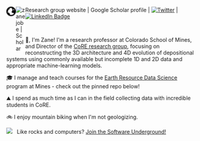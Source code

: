 [<img align="left" alt="core.mines.edu" width="25px" src="https://raw.githubusercontent.com/iconic/open-iconic/master/svg/globe.svg" />](https://core.mines.edu) Research group website 
| 
[<img align="left" alt="zanejobe | Scholar" width="25px" src="https://camo.githubusercontent.com/80c1726d97a306a48189cb105cb4c0667d5adf140dc35daf05713873170b20ff/687474703a2f2f7777772e736f66746c61622e6e7475612e67722f7e6e69636b69652f696d616765732f6c6f676f2f676f6f676c652d7363686f6c61722e706e67" style="background-color:white"/>](https://scholar.google.com/citations?user=58dKXjAAAAAJ&hl=en) Google Scholar profile
| 
[![Twitter](https://img.shields.io/twitter/url/https/twitter.com/zanejobe.svg?style=social&label=Follow%20%40zanejobe)](https://twitter.com/cloudposse)
| 
[![LinkedIn Badge](https://img.shields.io/badge/LinkedIn-Profile-informational?style=flat&logo=linkedin&logoColor=white&color=0D76A8)](https://www.linkedin.com/in/zane-jobe/)

<br />

:wave:, I'm Zane! I'm a research professor at Colorado School of Mines, and Director of the [CoRE research group](https://core.mines.edu), focusing on reconstructing the 3D architecture and 4D evolution of depositional systems using commonly available but incomplete 1D and 2D data and appropriate machine-learning models. 

:mortar_board: I manage and teach courses for the [Earth Resource Data Science](https://online.mines.edu/earth-resources-online/) program at Mines - check out the pinned repo below!

:mountain: I spend as much time as I can in the field collecting data with incredible students in CoRE.

:bike: I enjoy mountain biking when I'm not geologizing.

<img src="https://pbs.twimg.com/profile_images/834827464257986561/Fc_gr7Pk_400x400.jpg" width=20px /> &nbsp; Like rocks and computers? [Join the Software Underground!](https://softwareunderground.org/slack)

<!--
<a href="https://github.com/anuraghazra/github-readme-stats">
  <img align="center" src="https://github-readme-stats.vercel.app/api?username=zanejobe&hide=stars&show_icons=true&count_private=true" />
</a>
<a href="https://github.com/anuraghazra/convoychat">
  <img align="center" src="https://github-readme-stats.vercel.app/api/top-langs/?username=zanejobe&hide=Jupyter%20Notebook&layout=compact" />
</a>
-->
